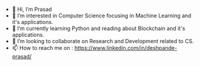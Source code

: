 - 👋 Hi, I’m Prasad
- 👀 I’m interested in Computer Science focusing in Machine Learning and it's applications.
- 🌱 I’m currently learning Python and reading about Blockchain and it's applications.
- 💞️ I’m looking to collaborate on Research and Development related to CS.
- 📫 How to reach me on : https://www.linkedin.com/in/deshpande-prasad/

<!---
pd636/pd636 is a ✨ special ✨ repository because its `README.md` (this file) appears on your GitHub profile.
You can click the Preview link to take a look at your changes.
--->
